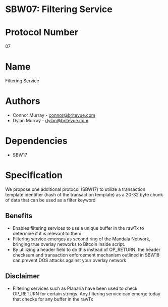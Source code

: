SBW07: Filtering Service
========================

# Protocol Number
07

# Name
Filtering Service

# Authors
* Connor Murray - connor@britevue.com
* Dylan Murray - dylan@britevue.com

# Dependencies
* SBW17

# Specification

We propose one additional protocol (SBW17) to utilize a transaction template identifier (hash of the transaction template) as a 20-32 byte chunk of data that can be used as a filter keyword

## Benefits
* Enables filtering services to use a unique buffer in the rawTx to determine if it is relevant to them
* Filtering service emerges as second ring of the Mandala Network, bringing true overlay networks to Bitcoin inside script.
* By utilizing a header field to do this instead of OP_RETURN, the header checksum and transaction enforcement mechanism outlined in SBW18 can prevent DOS attacks against your overlay network

## Disclaimer
* Filtering services such as Planaria have been used to check OP_RETURN for certain strings. Any filtering service can emerge today that checks for any buffer in the rawTx


